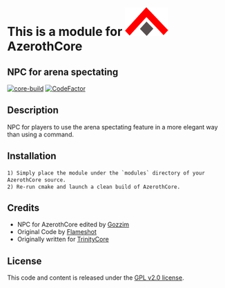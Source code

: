 # This is a module for  ![logo](https://raw.githubusercontent.com/azerothcore/azerothcore.github.io/master/images/logo-github.png) AzerothCore
## NPC for arena spectating
[![core-build](https://github.com/Gozzim/mod-spectator-npc/actions/workflows/core-build.yml/badge.svg)](https://github.com/Gozzim/mod-spectator-npc)
[![CodeFactor](https://www.codefactor.io/repository/github/gozzim/mod-spectator-npc/badge)](https://www.codefactor.io/repository/github/gozzim/mod-spectator-npc)

## Description
NPC for players to use the arena spectating feature in a more elegant way than using a command.

## Installation
```
1) Simply place the module under the `modules` directory of your AzerothCore source. 
2) Re-run cmake and launch a clean build of AzerothCore.
```

## Credits
- NPC for AzerothCore edited by [Gozzim](https://github.com/Gozzim)
- Original Code by [Flameshot](https://github.com/Flameshot/TrinityCore/tree/Arena-Spectator)
- Originally written for [TrinityCore](https://github.com/TrinityCore/TrinityCore)

## License
This code and content is released under the [GPL v2.0 license](https://github.com/Gozzim/mod-spectator-npc/blob/master/LICENSE).